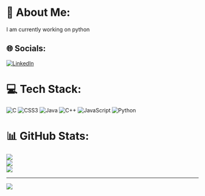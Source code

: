 # 💫 About Me:
I am currently working on python 


## 🌐 Socials:
[![LinkedIn](https://img.shields.io/badge/LinkedIn-%230077B5.svg?logo=linkedin&logoColor=white)](https://linkedin.com/in/PrakruthiL) 

# 💻 Tech Stack:
![C](https://img.shields.io/badge/c-%2300599C.svg?style=for-the-badge&logo=c&logoColor=white) ![CSS3](https://img.shields.io/badge/css3-%231572B6.svg?style=for-the-badge&logo=css3&logoColor=white) ![Java](https://img.shields.io/badge/java-%23ED8B00.svg?style=for-the-badge&logo=openjdk&logoColor=white) ![C++](https://img.shields.io/badge/c++-%2300599C.svg?style=for-the-badge&logo=c%2B%2B&logoColor=white) ![JavaScript](https://img.shields.io/badge/javascript-%23323330.svg?style=for-the-badge&logo=javascript&logoColor=%23F7DF1E) ![Python](https://img.shields.io/badge/python-3670A0?style=for-the-badge&logo=python&logoColor=ffdd54)
# 📊 GitHub Stats:
![](https://github-readme-stats.vercel.app/api?username=prakruthigowda55&theme=dark&hide_border=false&include_all_commits=false&count_private=false)<br/>
![](https://nirzak-streak-stats.vercel.app/?user=prakruthigowda55&theme=dark&hide_border=false)<br/>
![](https://github-readme-stats.vercel.app/api/top-langs/?username=prakruthigowda55&theme=dark&hide_border=false&include_all_commits=false&count_private=false&layout=compact)

---
[![](https://visitcount.itsvg.in/api?id=prakruthigowda55&icon=0&color=0)](https://visitcount.itsvg.in)

<!-- Proudly created with GPRM ( https://gprm.itsvg.in ) -->
